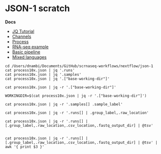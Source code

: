 # JSON-1 scratch



**Docs**

* [JQ Tutorial](https://stedolan.github.io/jq/tutorial/)
* [Channels](https://www.nextflow.io/docs/latest/channel.html)
* [Process](https://www.nextflow.io/docs/latest/process.html)
* [RNA-seq example](https://www.nextflow.io/example4.html)
* [Basic pipeline](https://www.nextflow.io/example1.html)
* [Mixed languages](https://www.nextflow.io/example2.html)

```
cd /Users/dnambi/Documents/GitHub/scrnaseq-workflows/nextflow/json-1
cat process10x.json | jq '.runs'
cat process10x.json | jq '.samples'
cat process10x.json | jq '.["base-working-dir"]'

cat process10x.json | jq -r '.["base-working-dir"]'

WORKINGDIR=$(cat process10x.json | jq -r '.["base-working-dir"]')

cat process10x.json | jq -r '.samples[] .sample_label'

cat process10x.json | jq -r '.runs[] | .group_label,.raw_location'

cat process10x.json | jq -r '.runs[] | [.group_label,.raw_location,.csv_location,.fastq_output_dir] | @tsv'


cat process10x.json | jq -r '.runs[] | [.group_label,.raw_location,.csv_location,.fastq_output_dir] | @tsv' | awk '{ print $3 }'
```